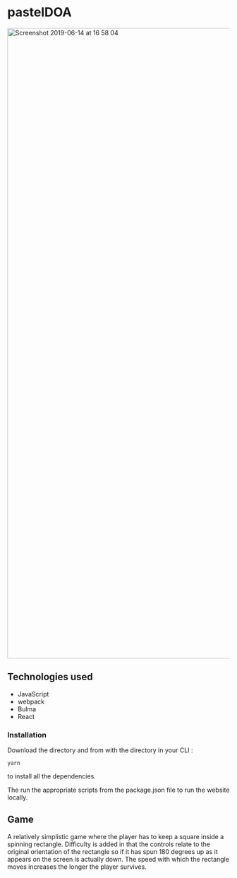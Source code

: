 # pastelDOA

<img width="1428" alt="Screenshot 2019-06-14 at 16 58 04" src="https://tomjhinton.dev/images/pastel.png">

## Technologies used

* JavaScript
* webpack
* Bulma
* React



### Installation

Download the directory and from with the directory in your CLI :

```
yarn
```

to install all the dependencies.

The run the appropriate scripts from the package.json file to run the website locally.

## Game

A relatively simplistic game where the player has to keep a square inside a spinning rectangle. Difficulty is added in that the controls relate to the original orientation of the rectangle so if it has spun 180 degrees up as it appears on the screen is actually down. The speed with which the rectangle moves increases the longer the player survives.
